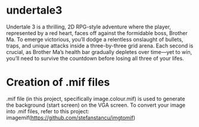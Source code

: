 # undertale3
Undertale 3 is a thrilling, 2D RPG-style adventure where the player, represented by a red heart, faces off against the formidable boss, Brother Ma. To emerge victorious, you’ll dodge a relentless onslaught of bullets, traps, and unique attacks inside a three-by-three grid arena. Each second is crucial, as Brother Ma’s health bar gradually depletes over time—yet to win, you’ll need to survive the countdown before losing all three of your lifes.

# Creation of .mif files
.mif file (in this project, specifically image.colour.mif) is used to generate the background (start screen) on the VGA screen. To convert your image into .mif files, refer to this project: imagemif(https://github.com/stefanstancu/imgtomif)

